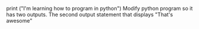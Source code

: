 print ("I'm learning how to program in python")
Modify python program so it has two outputs. The second output statement that displays "That's awesome" 
